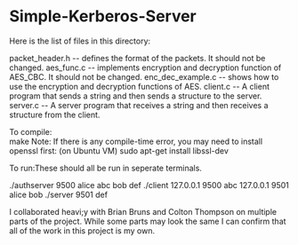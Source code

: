 # Simple-Kerberos-Server
Here is the list of files in this directory:

packet_header.h     -- defines the format of the packets. It should not be changed. 
aes_func.c          -- implements encryption and decryption function of AES_CBC.
                       It should not be changed. 
enc_dec_example.c   -- shows how to use the encryption and decryption functions of AES.
client.c            -- A client program that sends a string and then sends a 
                             structure to the server. 
server.c            -- A server program that receives a string and then receives a
                             structure from the client. 

To compile:  
make
Note: If there is any compile-time error, you may need to install openssl first: (on Ubuntu VM)
sudo apt-get install libssl-dev

To run:These should all be run in seperate terminals.

./authserver 9500 alice abc bob def 
./client 127.0.0.1 9500 abc 127.0.0.1 9501 alice bob
./server 9501 def

I collaborated heavi;y with Brian Bruns and Colton Thompson on multiple parts of the project. While some parts may look the same I can confirm 
that all of the work in this project is my own.
